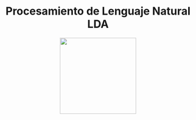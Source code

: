 
# <h1 align=center> Procesamiento de Lenguaje Natural LDA </h1>

<p align=center><img src="https://blogs.iadb.org/conocimiento-abierto/wp-content/uploads/sites/10/2017/06/NLP-banner2.jpg" WIDTH=200><p>
  
